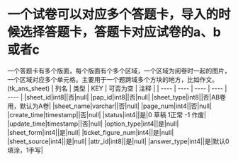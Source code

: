 # 一个试卷可以对应多个答题卡，导入的时候选择答题卡，答题卡对应试卷的a、b或者c
一个答题卡有多个版面，每个版面有个多个区域，一个区域为阅卷时一起的图片，一个区域对应多个单元格。主要用于一个题跨域多个方块的地方，比如作文。(tk_ans_sheet)
| 列名   | 类型   | KEY  | 可否为空 | 注释   |
| ---- | ---- | ---- | ---- | ---- |
|sheet_id|int8||否|null|
|pap_id|int8||否|null|
|sheet_type|int8||否|AB卷用，默认为A卷|
|sheet_name|varchar||否|null|
|page_num|int4||否|null|
|create_time|timestamp||否|null|
|status|int4||是|0 草稿 1正常 -1 作废|
|update_time|timestamp||否|null|
|option_type|int4||是|null|
|sheet_form|int4||是|null|
|ticket_figure_num|int4||是|null|
|sheet_source|int4||是|null|
|attr_id|int8||是|null|
|answer_type|int4||是|默认0填涂，1手写|
